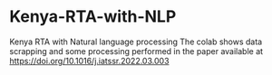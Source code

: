 # Kenya-RTA-with-NLP
Kenya RTA with Natural language processing
The colab shows data scrapping and some processing performed in the paper available at https://doi.org/10.1016/j.iatssr.2022.03.003
